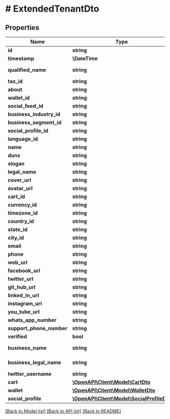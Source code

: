 # # ExtendedTenantDto

## Properties

Name | Type | Description | Notes
------------ | ------------- | ------------- | -------------
**id** | **string** |  | [optional]
**timestamp** | **\DateTime** |  | [optional]
**qualified_name** | **string** |  | [optional] [readonly]
**tax_id** | **string** |  | [optional]
**about** | **string** |  | [optional]
**wallet_id** | **string** |  | [optional]
**social_feed_id** | **string** |  | [optional]
**business_industry_id** | **string** |  | [optional]
**business_segment_id** | **string** |  | [optional]
**social_profile_id** | **string** |  | [optional]
**language_id** | **string** |  | [optional]
**name** | **string** |  | [optional]
**duns** | **string** |  | [optional]
**slogan** | **string** |  | [optional]
**legal_name** | **string** |  | [optional]
**cover_url** | **string** |  | [optional]
**avatar_url** | **string** |  | [optional]
**cart_id** | **string** |  | [optional]
**currency_id** | **string** |  | [optional]
**timezone_id** | **string** |  | [optional]
**country_id** | **string** |  | [optional]
**state_id** | **string** |  | [optional]
**city_id** | **string** |  | [optional]
**email** | **string** |  | [optional]
**phone** | **string** |  | [optional]
**web_url** | **string** |  | [optional]
**facebook_url** | **string** |  | [optional]
**twitter_url** | **string** |  | [optional]
**git_hub_url** | **string** |  | [optional]
**linked_in_url** | **string** |  | [optional]
**instagram_url** | **string** |  | [optional]
**you_tube_url** | **string** |  | [optional]
**whats_app_number** | **string** |  | [optional]
**support_phone_number** | **string** |  | [optional]
**verified** | **bool** |  | [optional]
**business_name** | **string** |  | [optional] [readonly]
**business_legal_name** | **string** |  | [optional] [readonly]
**twitter_username** | **string** |  | [optional]
**cart** | [**\OpenAPI\Client\Model\CartDto**](CartDto.md) |  | [optional]
**wallet** | [**\OpenAPI\Client\Model\WalletDto**](WalletDto.md) |  | [optional]
**social_profile** | [**\OpenAPI\Client\Model\SocialProfileDto**](SocialProfileDto.md) |  | [optional]

[[Back to Model list]](../../README.md#models) [[Back to API list]](../../README.md#endpoints) [[Back to README]](../../README.md)
